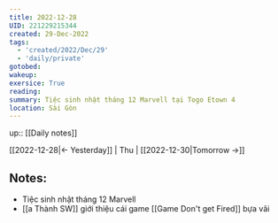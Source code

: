 ```yaml
---
title: 2022-12-28
UID: 221229215344
created: 29-Dec-2022
tags:
  - 'created/2022/Dec/29'
  - 'daily/private'
gotobed:
wakeup:
exersice: True
reading:
summary: Tiệc sinh nhật tháng 12 Marvell tại Togo Etown 4
location: Sài Gòn
---
```

up:: [[Daily notes]]

[[2022-12-28|<- Yesterday]] | Thu | [[2022-12-30|Tomorrow ->]]

## Notes:
- Tiệc sinh nhật tháng 12 Marvell
- [[a Thành SW]] giới thiệu cái game [[Game Don't get Fired]] bựa vãi